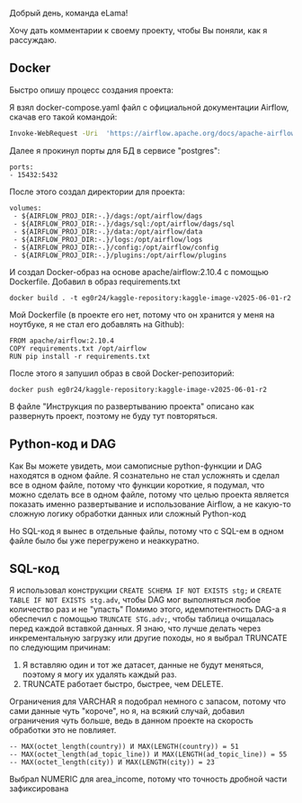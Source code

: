 Добрый день,  команда eLama!

Хочу дать комментарии к своему проекту, чтобы Вы поняли, как я рассуждаю.
## Docker

Быстро опишу процесс создания проекта:

Я взял docker-compose.yaml файл с официальной документации Airflow, скачав его такой командой:

```BASH
Invoke-WebRequest -Uri  'https://airflow.apache.org/docs/apache-airflow/2.10.4/docker-compose.yaml' -OutFile 'docker-compose.yaml'
```

Далее я прокинул порты для БД в сервисе "postgres":

```DOCKER
ports:
- 15432:5432
```

После этого создал директории для проекта:

```DOCKER
volumes:
 - ${AIRFLOW_PROJ_DIR:-.}/dags:/opt/airflow/dags
 - ${AIRFLOW_PROJ_DIR:-.}/dags/sql:/opt/airflow/dags/sql
 - ${AIRFLOW_PROJ_DIR:-.}/data:/opt/airflow/data
 - ${AIRFLOW_PROJ_DIR:-.}/logs:/opt/airflow/logs
 - ${AIRFLOW_PROJ_DIR:-.}/config:/opt/airflow/config
 - ${AIRFLOW_PROJ_DIR:-.}/plugins:/opt/airflow/plugins
```

И создал Docker-образ на основе apache/airflow:2.10.4 с помощью Dockerfile. Добавил в образ requirements.txt

```DOCKER
docker build . -t eg0r24/kaggle-repository:kaggle-image-v2025-06-01-r2
```

Мой Dockerfile (в проекте его нет, потому что он хранится у меня на ноутбуке, я не стал его добавлять на Github):

```
FROM apache/airflow:2.10.4
COPY requirements.txt /opt/airflow
RUN pip install -r requirements.txt
```

После этого я запушил образ в свой Docker-репозиторий:

```DOCKER
docker push eg0r24/kaggle-repository:kaggle-image-v2025-06-01-r2
```

В файле "Инструкция по развертыванию проекта" описано как развернуть проект, поэтому не буду тут повторяться.

## Python-код и DAG

Как Вы можете увидеть, мои самописные python-функции и DAG находятся в одном файле. Я сознательно не стал усложнять и сделал все в одном файле, потому что функции короткие, я подумал, что можно сделать все в одном файле, потому что целью проекта является показать именно развертывание и использование Airflow, а не какую-то сложную логику обработки данных или сложный Python-код

Но SQL-код я вынес в отдельные файлы, потому что с SQL-ем в одном файле было бы уже перегружено и неаккуратно. 

## SQL-код

Я использовал конструкции `CREATE SCHEMA IF NOT EXISTS stg;` 
и `CREATE TABLE IF NOT EXISTS stg.adv`, чтобы DAG мог выполняться любое количество раз и не "упасть"
Помимо этого, идемпотентность DAG-а я обеспечил с помощью `TRUNCATE STG.adv;`, чтобы таблица очищалась перед каждой вставкой данных. Я знаю, что лучше делать через инкрементальную загрузку или другие походы, но я выбрал TRUNCATE по следующим причинам:

1. Я вставляю один и тот же датасет, данные не будут меняться, поэтому я могу их удалять каждый раз.
2. TRUNCATE работает быстро, быстрее, чем DELETE.

Ограничения для VARCHAR я подобрал немного с запасом, потому что сами данные чуть "короче", но я, на всякий случай,  добавил ограничения чуть больше, ведь в данном проекте на скорость обработки это не повлияет.

```Данные
-- MAX(octet_length(country)) И MAX(LENGTH(country)) = 51
-- MAX(octet_length(ad_topic_line)) И MAX(LENGTH(ad_topic_line)) = 55
-- MAX(octet_length(city)) И MAX(LENGTH(city)) = 23
```

Выбрал NUMERIC для area_income, потому что точность дробной части зафиксирована